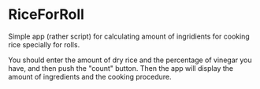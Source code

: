 # RiceForRoll
Simple app (rather script) for calculating amount of ingridients for cooking rice specially for rolls.

You should enter the amount of dry rice and the percentage of vinegar you have, and then push the "count" button. 
Then the app will display the amount of ingredients and the cooking procedure.
